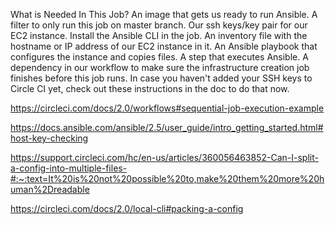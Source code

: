 What is Needed In This Job?
An image that gets us ready to run Ansible.
A filter to only run this job on master branch.
Our ssh keys/key pair for our EC2 instance.
Install the Ansible CLI in the job.
An inventory file with the hostname or IP address of our EC2 instance in it.
An Ansible playbook that configures the instance and copies files.
A step that executes Ansible.
A dependency in our workflow to make sure the infrastructure creation job finishes before this job runs.
In case you haven't added your SSH keys to Circle CI yet, check out these instructions in the doc to do that now.

https://circleci.com/docs/2.0/workflows#sequential-job-execution-example


https://docs.ansible.com/ansible/2.5/user_guide/intro_getting_started.html#host-key-checking

https://support.circleci.com/hc/en-us/articles/360056463852-Can-I-split-a-config-into-multiple-files-#:~:text=It%20is%20not%20possible%20to,make%20them%20more%20human%2Dreadable

https://circleci.com/docs/2.0/local-cli#packing-a-config